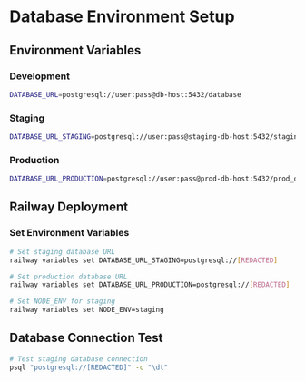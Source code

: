 # Database Environment Setup

## Environment Variables

### Development
```bash
DATABASE_URL=postgresql://user:pass@db-host:5432/database
```

### Staging
```bash
DATABASE_URL_STAGING=postgresql://user:pass@staging-db-host:5432/staging_db
```

### Production
```bash
DATABASE_URL_PRODUCTION=postgresql://user:pass@prod-db-host:5432/prod_db
```

## Railway Deployment

### Set Environment Variables
```bash
# Set staging database URL
railway variables set DATABASE_URL_STAGING=postgresql://[REDACTED]

# Set production database URL  
railway variables set DATABASE_URL_PRODUCTION=postgresql://[REDACTED]

# Set NODE_ENV for staging
railway variables set NODE_ENV=staging
```

## Database Connection Test
```bash
# Test staging database connection
psql "postgresql://[REDACTED]" -c "\dt"
```
